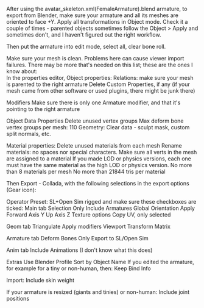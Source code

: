 After using the avatar_skeleton.xml(FemaleArmature).blend armature, to export from Blender, make sure your armature and all its meshes are oriented to face +Y. Apply all transformations in Object mode. Check it a couple of times - parented objects sometimes follow the Object > Apply and sometimes don't, and I haven't figured out the right workflow.

Then put the armature into edit mode, select all, clear bone roll.

Make sure your mesh is clean. Problems here can cause viewer import failures. There may be more that's needed on this list; these are the ones I know about:  
In the properties editor, 
Object properties:
Relations: make sure your mesh is parented to the right armature
Delete Custom Properties, if any (if your mesh came from other software or used plugins, there might be junk there)

Modifiers
Make sure there is only one Armature modifier, and that it's pointing to the right armature

Object Data Properties
Delete unused vertex groups
Max deform bone vertex groups per mesh: 110
Geometry: Clear data - sculpt mask, custom split normals, etc.

Material properties:
Delete unused materials from each mesh
Rename materials: no spaces nor special characters. 
Make sure all verts in the mesh are assigned to a material
If you made LOD or physics versions, each one must have the same material as the high LOD or physics version. 
No more than 8 materials per mesh
No more than 21844 tris per material


Then Export - Collada, with the following selections in the export options (Gear icon):

Operator Preset: SL+Open Sim rigged 
and make sure these checkboxes are ticked:
Main tab
Selection Only
Include Armatures
Global Orientation Apply
Forward Axis Y
Up Axis Z
Texture options
Copy
UV, only selected

Geom tab
Triangulate 
Apply modifiers Viewport
Transform Matrix

Armature tab
Deform Bones Only
Export to SL/Open Sim

Anim tab
Include Animations (I don't know what this does)

Extras
Use Blender Profile
Sort by Object Name
If you edited the armature, for example for a tiny or non-human, then:
Keep Bind Info


Import:
Include skin weight

If your armature is resized (giants and tinies) or non-human: Include joint positions

